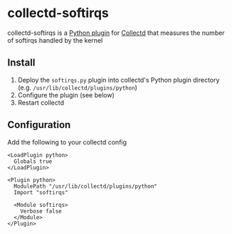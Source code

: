 collectd-softirqs
=================

collectd-softirqs is a [Python plugin](http://collectd.org/documentation/manpages/collectd-python.5.shtml) for [Collectd](https://collectd.org) that measures the number of softirqs handled by the kernel

Install
-------

1. Deploy the `softirqs.py` plugin into collectd's Python plugin directory (e.g. `/usr/lib/collectd/plugins/python`)
2. Configure the plugin (see below)
3. Restart collectd

Configuration
-------------

Add the following to your collectd config

    <LoadPlugin python>
      Globals true
    </LoadPlugin>
    
    <Plugin python>
      ModulePath "/usr/lib/collectd/plugins/python"
      Import "softirqs"
    
      <Module softirqs>
        Verbose false
      </Module>
    </Plugin>
